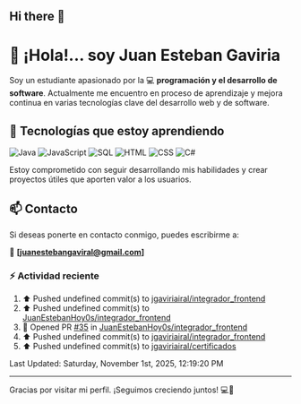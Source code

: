 ## Hi there 👋

# 👋 ¡Hola!... soy Juan Esteban Gaviria 

Soy un estudiante apasionado por la 
:computer: **programación y el desarrollo de software**. 
Actualmente me encuentro en proceso de aprendizaje y mejora continua en varias tecnologías clave del desarrollo web y de software.

## 🚀 Tecnologías que estoy aprendiendo

<p align="left">
  <img src="https://img.shields.io/badge/Java-007396?style=for-the-badge&logo=java&logoColor=white" alt="Java" />
  <img src="https://img.shields.io/badge/JavaScript-F7DF1E?style=for-the-badge&logo=javascript&logoColor=black" alt="JavaScript" />
  <img src="https://img.shields.io/badge/SQL-4479A1?style=for-the-badge&logo=postgresql&logoColor=white" alt="SQL" />
  <img src="https://img.shields.io/badge/HTML5-E34F26?style=for-the-badge&logo=html5&logoColor=white" alt="HTML" />
  <img src="https://img.shields.io/badge/CSS3-1572B6?style=for-the-badge&logo=css3&logoColor=white" alt="CSS" />
  <img src="https://img.shields.io/badge/C%23-239120?style=for-the-badge&logo=c-sharp&logoColor=white" alt="C#" />
</p>

Estoy comprometido con seguir desarrollando mis habilidades y crear proyectos útiles que aporten valor a los usuarios.

## 📫 Contacto

Si deseas ponerte en contacto conmigo, puedes escribirme a:

📧 **[juanestebangaviral@gmail.com]**


### :zap: Actividad reciente
<!--RECENT_ACTIVITY:start-->
1. ⬆️ Pushed undefined commit(s) to [jgaviriairal/integrador_frontend](https://github.com/jgaviriairal/integrador_frontend)<br>
2. ⬆️ Pushed undefined commit(s) to [JuanEstebanHoy0s/integrador_frontend](https://github.com/JuanEstebanHoy0s/integrador_frontend)<br>
3. 💪 Opened PR [#35](undefined) in [JuanEstebanHoy0s/integrador_frontend](https://github.com/JuanEstebanHoy0s/integrador_frontend)<br>
4. ⬆️ Pushed undefined commit(s) to [jgaviriairal/integrador_frontend](https://github.com/jgaviriairal/integrador_frontend)<br>
5. ⬆️ Pushed undefined commit(s) to [jgaviriairal/certificados](https://github.com/jgaviriairal/certificados)<br>
<!--RECENT_ACTIVITY:end-->

<!--RECENT_ACTIVITY:last_update-->
Last Updated: Saturday, November 1st, 2025, 12:19:20 PM
<!--RECENT_ACTIVITY:last_update_end-->

---

Gracias por visitar mi perfil. ¡Seguimos creciendo juntos! 💻🌱
